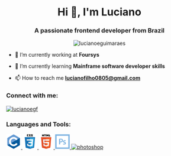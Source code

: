 <h1 align="center">Hi 👋, I'm Luciano</h1>
<h3 align="center">A passionate frontend developer from Brazil</h3>

<p align="center"> <img src="https://komarev.com/ghpvc/?username=lucianoeguimaraes&label=Profile%20views&color=0e75b6&style=flat" alt="lucianoeguimaraes" /> </p>

- 🔭 I’m currently working at **Foursys**

- 🌱 I’m currently learning **Mainframe software developer skills**

- 📫 How to reach me **lucianofilho0805@gmail.com**

<h3 align="left">Connect with me:</h3>
<p align="left">
<a href="https://linkedin.com/in/lucianoegf" target="blank"><img align="center" src="https://raw.githubusercontent.com/rahuldkjain/github-profile-readme-generator/master/src/images/icons/Social/linked-in-alt.svg" alt="lucianoegf" height="30" width="40" /></a>
</p>

<h3 align="left">Languages and Tools:</h3>
<p align="left"> <a href="https://www.cprogramming.com/" target="_blank" rel="noreferrer"> <img src="https://raw.githubusercontent.com/devicons/devicon/master/icons/c/c-original.svg" alt="c" width="40" height="40"/> </a> <a href="https://www.w3schools.com/css/" target="_blank" rel="noreferrer"> <img src="https://raw.githubusercontent.com/devicons/devicon/master/icons/css3/css3-original-wordmark.svg" alt="css3" width="40" height="40"/> </a> <a href="https://www.w3.org/html/" target="_blank" rel="noreferrer"> <img src="https://raw.githubusercontent.com/devicons/devicon/master/icons/html5/html5-original-wordmark.svg" alt="html5" width="40" height="40"/> </a> <a href="https://www.photoshop.com/en" target="_blank" rel="noreferrer"> <img src="https://raw.githubusercontent.com/devicons/devicon/master/icons/photoshop/photoshop-line.svg" alt="photoshop" width="40" height="40"/> </a> <a href="" target="_blank" rel="noreferrer"> <img src="https://i.imgur.com/IcmRcbk.png" alt="photoshop" width="60" height="40"/> </a></p>




